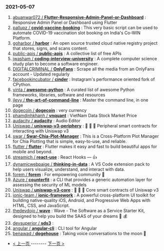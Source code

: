 ### 2021-05-07 
1. [
        abuanwar072 /
**Flutter-Responsive-Admin-Panel-or-Dashboard**](https://github.com/abuanwar072/Flutter-Responsive-Admin-Panel-or-Dashboard) : Responsive Admin Panel or Dashboard using Flutter
1. [
        pallupz /
**covid-vaccine-booking**](https://github.com/pallupz/covid-vaccine-booking) : This very basic script can be used to automate COVID-19 vaccination slot booking on India's Co-WIN Platform.
1. [
        goharbor /
**harbor**](https://github.com/goharbor/harbor) : An open source trusted cloud native registry project that stores, signs, and scans content.
1. [
        public-apis /
**public-apis**](https://github.com/public-apis/public-apis) : A collective list of free APIs
1. [
        jwasham /
**coding-interview-university**](https://github.com/jwasham/coding-interview-university) : A complete computer science study plan to become a software engineer.
1. [
        DIGITALCRIMINAL /
**OnlyFans**](https://github.com/DIGITALCRIMINAL/OnlyFans) : Scrape all the media from an OnlyFans account - Updated regularly
1. [
        facebookincubator /
**cinder**](https://github.com/facebookincubator/cinder) : Instagram's performance oriented fork of CPython.
1. [
        vinta /
**awesome-python**](https://github.com/vinta/awesome-python) : A curated list of awesome Python frameworks, libraries, software and resources
1. [
        jlevy /
**the-art-of-command-line**](https://github.com/jlevy/the-art-of-command-line) : Master the command line, in one page
1. [
        dogecoin /
**dogecoin**](https://github.com/dogecoin/dogecoin) : very currency
1. [
        phamdinhkhanh /
**vnquant**](https://github.com/phamdinhkhanh/vnquant) : VietNam Data Stock Market Price
1. [
        audacity /
**audacity**](https://github.com/audacity/audacity) : Audio Editor
1. [
        Uniswap /
**uniswap-v3-periphery**](https://github.com/Uniswap/uniswap-v3-periphery) : 🦄 🦄 🦄 Peripheral smart contracts for interacting with Uniswap v3
1. [
        swar /
**Swar-Chia-Plot-Manager**](https://github.com/swar/Swar-Chia-Plot-Manager) : This is a Cross-Platform Plot Manager for Chia Plotting that is simple, easy-to-use, and reliable.
1. [
        flutter /
**flutter**](https://github.com/flutter/flutter) : Flutter makes it easy and fast to build beautiful apps for mobile and beyond.
1. [
        streamich /
**react-use**](https://github.com/streamich/react-use) : React Hooks — 👍
1. [
        dynamicwebpaige /
**thinking-in-data**](https://github.com/dynamicwebpaige/thinking-in-data) : A VS Code extension pack to help users visualize, understand, and interact with data.
1. [
        forem /
**forem**](https://github.com/forem/forem) : For empowering community 🌱
1. [
        Azure /
**counterfit**](https://github.com/Azure/counterfit) : a CLI that provides a generic automation layer for assessing the security of ML models
1. [
        Uniswap /
**uniswap-v3-core**](https://github.com/Uniswap/uniswap-v3-core) : 🦄 🦄 🦄 Core smart contracts of Uniswap v3
1. [
        ionic-team /
**ionic-framework**](https://github.com/ionic-team/ionic-framework) : A powerful cross-platform UI toolkit for building native-quality iOS, Android, and Progressive Web Apps with HTML, CSS, and JavaScript.
1. [
        thedevdojo /
**wave**](https://github.com/thedevdojo/wave) : Wave - The Software as a Service Starter Kit, designed to help you build the SAAS of your dreams 🚀 💰
1. [
        devsuperior /
**sds3**](https://github.com/devsuperior/sds3) : 
1. [
        angular /
**angular-cli**](https://github.com/angular/angular-cli) : CLI tool for Angular
1. [
        benawad /
**dogehouse**](https://github.com/benawad/dogehouse) : Taking voice conversations to the moon 🚀 

- [ < 上一页 ](https://github.com/able8/github-trending-daily-record/blob/master/2021-05-06.md) -------- [ 下一页 > ](https://github.com/able8/github-trending-daily-record/blob/master/2021-05-08.md)